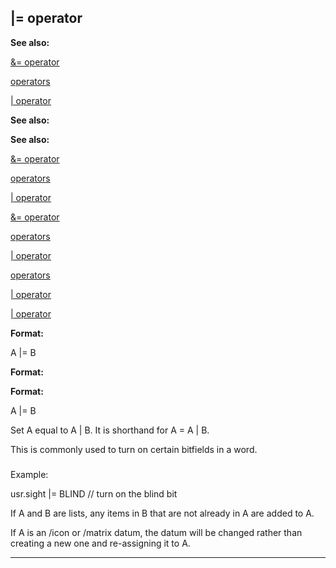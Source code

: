 

 |= operator
-------------




**See also:** 


[&= operator](#/operator/&=) 

[operators](#/operator) 

[| operator](#/operator/|) 





**See also:** 

**See also:**

[&= operator](#/operator/&=) 

[operators](#/operator) 

[| operator](#/operator/|) 



[&= operator](#/operator/&=)

[operators](#/operator) 

[| operator](#/operator/|) 


[operators](#/operator)

[| operator](#/operator/|) 

[| operator](#/operator/|)


**Format:** 


 A |= B
 


**Format:** 

**Format:**

 A |= B


 Set A equal to A | B. It is shorthand for A = A | B.




 This is commonly used to turn on certain bitfields in a word.



### 
 Example:



 usr.sight |= BLIND // turn on the blind bit


 If A and B are lists, any items in B that are not already in A are added
to A.




 If A is an /icon or /matrix datum, the datum will be changed rather than
creating a new one and re-assigning it to A.





---


